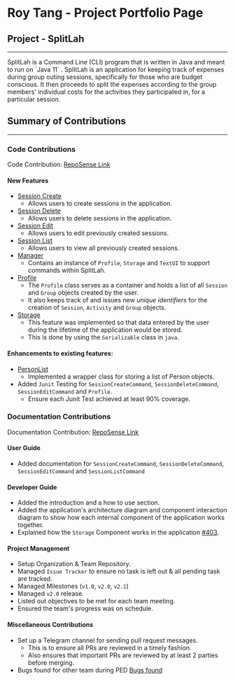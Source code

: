 # Roy Tang - Project Portfolio Page

## Project - SplitLah
<hr>
SplitLah is a Command Line (CLI) program that is written in Java and meant to run on `Java 11` . SplitLah is an 
application for keeping track of expenses during group outing sessions, specifically for those 
who are budget conscious. It then proceeds to split the expenses according to the group members' individual costs for 
the activities they participated in, for a particular session.


## Summary of Contributions
<hr>

### Code Contributions
Code Contribution: [RepoSense Link](https://nus-cs2113-ay2122s2.github.io/tp-dashboard/?search=&sort=totalCommits%20dsc&sortWithin=title&timeframe=commit&mergegroup=&groupSelect=groupByRepos&breakdown=true&checkedFileTypes=docs~functional-code~test-code~other&since=2022-02-18&tabOpen=true&tabType=authorship&tabAuthor=froststein&tabRepo=AY2122S2-CS2113T-T10-1%2Ftp%5Bmaster%5D&authorshipIsMergeGroup=false&authorshipFileTypes=functional-code~test-code~other&authorshipIsBinaryFileTypeChecked=false)
#### New Features
* [Session Create](https://github.com/AY2122S2-CS2113T-T10-1/tp/blob/master/src/main/java/seedu/splitlah/command/SessionCreateCommand.java)
  * Allows users to create sessions in the application.
* [Session Delete](https://github.com/AY2122S2-CS2113T-T10-1/tp/blob/master/src/main/java/seedu/splitlah/command/SessionDeleteCommand.java)
  * Allows users to delete sessions in the application.
* [Session Edit](https://github.com/AY2122S2-CS2113T-T10-1/tp/blob/master/src/main/java/seedu/splitlah/command/SessionEditCommand.java) 
  * Allows users to edit previously created sessions.
* [Session List](https://github.com/AY2122S2-CS2113T-T10-1/tp/blob/master/src/main/java/seedu/splitlah/command/SessionListCommand.java)
  * Allows users to view all previously created sessions.
* [Manager](https://github.com/AY2122S2-CS2113T-T10-1/tp/blob/master/src/main/java/seedu/splitlah/data/Manager.java)
  * Contains an instance of `Profile`, `Storage` and `TextUI` to support commands within SplitLah.
* [Profile](https://github.com/AY2122S2-CS2113T-T10-1/tp/blob/master/src/main/java/seedu/splitlah/data/Profile.java)
  * The `Profile` class serves as a container and holds a list of all `Session` and `Group` objects created by the user.
  * It also keeps track of and issues new _unique identifiers_ for the creation of `Session`, `Activity` and `Group` objects.
* [Storage](https://github.com/AY2122S2-CS2113T-T10-1/tp/blob/master/src/main/java/seedu/splitlah/storage/Storage.java)
  * This feature was implemented so that data entered by the user during the lifetime of the application would be stored.
  * This is done by using the `Serializable` class in `java`.

#### Enhancements to existing features:
* [PersonList](https://github.com/AY2122S2-CS2113T-T10-1/tp/blob/master/src/main/java/seedu/splitlah/data/PersonList.java)
  * Implemented a wrapper class for storing a list of Person objects.
* Added `Junit` Testing for `SessionCreateCommand`, `SessionDeleteCommand`, `SessionEditCommand` and `Profile`.
  * Ensure each Junit Test achieved at least 90% coverage.

### Documentation Contributions
Documentation Contribution: [RepoSense Link](https://nus-cs2113-ay2122s2.github.io/tp-dashboard/?search=&sort=totalCommits%20dsc&sortWithin=title&timeframe=commit&mergegroup=&groupSelect=groupByRepos&breakdown=true&checkedFileTypes=docs~functional-code~test-code~other&since=2022-02-18&tabOpen=true&tabType=authorship&tabAuthor=froststein&tabRepo=AY2122S2-CS2113T-T10-1%2Ftp%5Bmaster%5D&authorshipIsMergeGroup=false&authorshipFileTypes=docs&authorshipIsBinaryFileTypeChecked=false)
#### User Guide
* Added documentation for `SessionCreateCommand`, `SessionDeleteCommand`, `SessionEditCommand` and `SessionListCommand`

#### Developer Guide
* Added the introduction and a how to use section.
* Added the application's architecture diagram and component interaction diagram to show how each internal component of the application works together.
* Explained how the `Storage` Component works in the application [#403](https://github.com/AY2122S2-CS2113T-T10-1/tp/pull/403/files).

#### Project Management
* Setup Organization & Team Repository.
* Managed `Issue Tracker` to ensure no task is left out & all pending task are tracked.
* Managed Milestones (`v1.0`, `v2.0`, `v2.1`)
* Managed `v2.0` release.
* Listed out objectives to be met for each team meeting.
* Ensured the team's progress was on schedule.

#### Miscellaneous Contributions
* Set up a Telegram channel for sending pull request messages.
    * This is to ensure all PRs are reviewed in a timely fashion.
    * Also ensures that important PRs are reviewed by at least 2 parties before merging.
* Bugs found for other team during PED [Bugs found](https://github.com/froststein/ped/issues)
